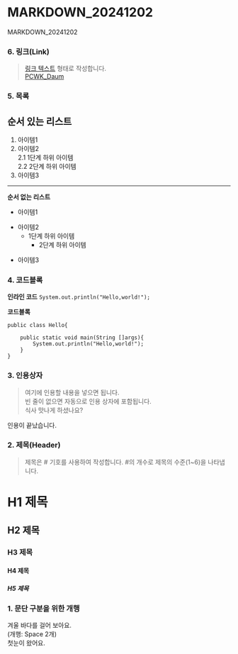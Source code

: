 # MARKDOWN_20241202
MARKDOWN_20241202

### 6. 링크(Link)
>[링크 텍스트](URL) 형태로 작성합니다.  
[PCWK_Daum](https://cafe.daum.net/pcwk)


### 5. 목록

**순서 있는 리스트**
---
1. 아이템1  
2. 아이템2  
   2.1 1단계 하위 아이템  
   2.2 2단계 하위 아이템  
3. 아이템3  
***

**순서 없는 리스트**
- 아이템1  
+ 아이템2  
  - 1단계 하위 아이템  
    * 2단계 하위 아이템  
* 아이템3


### 4. 코드블록
**인라인 코드**
`System.out.println("Hello,world!");`


**코드블록**
```
public class Hello{

	public static void main(String []args){
		System.out.println("Hello,world!");
	}
}
```


### 3. 인용상자
>여기에 인용할 내용을 넣으면 됩니다.  
>빈 줄이 없으면 자동으로 인용 상자에 포함됩니다.  
식사 맛나게 하셨나요?  

인용이 끝났습니다.

### 2. 제목(Header)
>제목은 # 기호를 사용하여 작성합니다. #의 개수로 제목의 수준(1~6)을 나타냅니다.

# H1 제목
## H2 제목
### H3 제목
#### H4 제목
##### H5 제목

### 1. 문단 구분을 위한 개행
겨울 바다를 걸어 보아요.  
(개행: Space 2개)  
첫눈이 왔어요.

